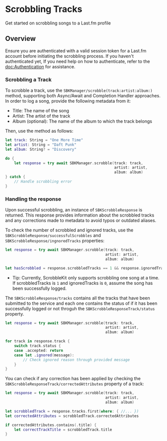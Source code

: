 # Scrobbling Tracks

Get started on scrobbling songs to a Last.fm profile

## Overview

Ensure you are authenticated with a valid session token for a Last.fm account before initiating the scrobbling process. If you haven't authenticated yet, If you need help on how to authenticate, refer to the <doc:Authentication> for assistance.

### Scrobbling a Track

To scrobble a track, use the ``SBKManager/scrobble(track:artist:album:)`` method, supporting both Async/Await and Completion Handler approaches. In order to log a song, provide the following metadata from it:

- Title: The name of the song
- Artist: The artist of the track
- 	Album (optional): The name of the album to which the track belongs

Then, use the method as follows:

```swift
let track: String = "One More Time"
let artist: String = "Daft Punk"
let album: String? = "Discovery"

do {
    let response = try await SBKManager.scrobble(track: track,
                                                 artist: artist,
                                                 album: album)
} catch {
    // Handle scrobbling error
}
```

### Handling the response

Upon successful scrobbling, an instance of ``SBKScrobbleResponse`` is returned. This response provides information about the scrobbled tracks and any corrections made to metadata to avoid typos or outdated aliases.

To check the number of scrobbled and ignored tracks, use the ``SBKScrobbleResponse/successfulScrobbles`` and ``SBKScrobbleResponse/ingnoredTracks`` properties:

```swift
let response = try await SBKManager.scrobble(track: track,
                                             artist: artist,
                                             album: album)

let hasScrobbled = response.scrobbledTracks == 1 && response.ignoredTracks == 0
```

- Tip: Currently, ScrobbleKit only supports scrobbling one song at a time. If scrobbledTracks is `1` and ignoredTracks is `0`, assume the song has been successfully logged.

The ``SBKScrobbleResponse/tracks`` contains all the tracks that have been submitted to the service and each one contains the status of if it has been successfully logged or not throguh the ``SBKScrobbleResponseTrack/status`` property.

```swift
let response = try await SBKManager.scrobble(track: track,
                                             artist: artist,
                                             album: album)

for track in response.track {
    switch track.status {
    case .accepted: return
    case let .ignored(message):
        // Check ignored reason through provided message
    }
}

```

You can check if any correction has been applied by checking the ``SBKScrobbleResponseTrack/correctedAttributes`` property of a track:

```swift
let response = try await SBKManager.scrobble(track: track,
                                             artist: artist,
                                             album: album)

let scrobbledTrack = response.tracks.first(where: { //... })
let correctedAttributes = scrobbledTrack.correctedAttributes

if correctedAttributes.contains(.title) {
    let correctTrackTitle = scrobbledTrack.title
}
```
